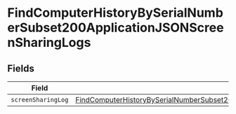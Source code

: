 # FindComputerHistoryBySerialNumberSubset200ApplicationJSONScreenSharingLogs


## Fields

| Field                                                                                                                                                                                                               | Type                                                                                                                                                                                                                | Required                                                                                                                                                                                                            | Description                                                                                                                                                                                                         |
| ------------------------------------------------------------------------------------------------------------------------------------------------------------------------------------------------------------------- | ------------------------------------------------------------------------------------------------------------------------------------------------------------------------------------------------------------------- | ------------------------------------------------------------------------------------------------------------------------------------------------------------------------------------------------------------------- | ------------------------------------------------------------------------------------------------------------------------------------------------------------------------------------------------------------------- |
| `screenSharingLog`                                                                                                                                                                                                  | [FindComputerHistoryBySerialNumberSubset200ApplicationJSONScreenSharingLogsScreenSharingLog](../../models/operations/findcomputerhistorybyserialnumbersubset200applicationjsonscreensharinglogsscreensharinglog.md) | :heavy_minus_sign:                                                                                                                                                                                                  | N/A                                                                                                                                                                                                                 |
